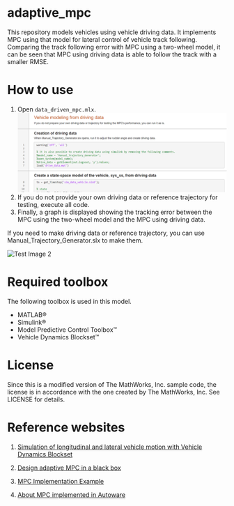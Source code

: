 # adaptive_mpc

This repository models vehicles using vehicle driving data. It implements MPC using that model for lateral control of vehicle track following.
Comparing the track following error with MPC using a two-wheel model, it can be seen that MPC using driving data is able to follow the track with a smaller RMSE.

# How to use

1. Open `data_driven_mpc.mlx`.
![Test Image 2](image/live_editior.png)
2. If you do not provide your own driving data or reference trajectory for testing, execute all code.
3. Finally, a graph is displayed showing the tracking error between the MPC using the two-wheel model and the MPC using driving data.

If you need to make driving data or reference trajectory, you can use Manual_Trajectory_Generator.slx to make them.

![Test Image 2](image/Manual_Trajectory_Generator.gif)

# Required toolbox

The following toolbox is used in this model.
   -  MATLAB® 
   -  Simulink® 
   -  Model Predictive Control Toolbox™ 
   -  Vehicle Dynamics Blockset™  

# License

Since this is a modified version of The MathWorks, Inc. sample code, the license is in accordance with the one created by The MathWorks, Inc. See LICENSE for details.

# Reference websites

1. [Simulation of longitudinal and lateral vehicle motion with Vehicle Dynamics Blockset](https://jp.mathworks.com/videos/simulating-longitudinal-and-lateral-vehicle-dyanamics-1664547380990.html)
2. [Design adaptive MPC in a black box](https://www.youtube.com/watch?v=XP3lHpqBG9M&list=PLPQVx3HzGQWKnCOSnOxFfR5231Hesd)

3. [MPC Implementation Example](https://jp.mathworks.com/matlabcentral/fileexchange/77879-mpc-implementation-example)

4. [About MPC implemented in Autoware](https://autowarefoundation.github.io/autoware.universe/main/control/mpc_lateral_controller/model_predictive_control_algorithm/)

